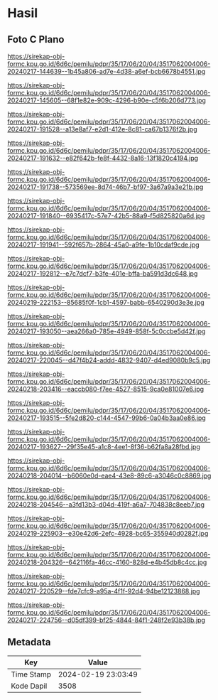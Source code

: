 # Hasil

## Foto C Plano

https://sirekap-obj-formc.kpu.go.id/6d6c/pemilu/pdpr/35/17/06/20/04/3517062004006-20240217-144639--1b45a806-ad7e-4d38-a6ef-bcb6678b4551.jpg

https://sirekap-obj-formc.kpu.go.id/6d6c/pemilu/pdpr/35/17/06/20/04/3517062004006-20240217-145605--68f1e82e-909c-4296-b90e-c5f6b206d773.jpg

https://sirekap-obj-formc.kpu.go.id/6d6c/pemilu/pdpr/35/17/06/20/04/3517062004006-20240217-191528--a13e8af7-e2d1-412e-8c81-ca67b1376f2b.jpg

https://sirekap-obj-formc.kpu.go.id/6d6c/pemilu/pdpr/35/17/06/20/04/3517062004006-20240217-191632--e82f642b-fe8f-4432-8a16-13f1820c4194.jpg

https://sirekap-obj-formc.kpu.go.id/6d6c/pemilu/pdpr/35/17/06/20/04/3517062004006-20240217-191738--573569ee-8d74-46b7-bf97-3a67a9a3e21b.jpg

https://sirekap-obj-formc.kpu.go.id/6d6c/pemilu/pdpr/35/17/06/20/04/3517062004006-20240217-191840--6935417c-57e7-42b5-88a9-f5d825820a6d.jpg

https://sirekap-obj-formc.kpu.go.id/6d6c/pemilu/pdpr/35/17/06/20/04/3517062004006-20240217-191941--592f657b-2864-45a0-a9fe-1b10cdaf9cde.jpg

https://sirekap-obj-formc.kpu.go.id/6d6c/pemilu/pdpr/35/17/06/20/04/3517062004006-20240217-192812--e7c7dcf7-b3fe-401e-bffa-ba591d3dc648.jpg

https://sirekap-obj-formc.kpu.go.id/6d6c/pemilu/pdpr/35/17/06/20/04/3517062004006-20240219-222153--85685f0f-1cb1-4597-babb-6540290d3e3e.jpg

https://sirekap-obj-formc.kpu.go.id/6d6c/pemilu/pdpr/35/17/06/20/04/3517062004006-20240217-193050--aea266a0-785e-4949-858f-5c0ccbe5d42f.jpg

https://sirekap-obj-formc.kpu.go.id/6d6c/pemilu/pdpr/35/17/06/20/04/3517062004006-20240217-220045--d47f4b24-addd-4832-9407-d4ed9080b9c5.jpg

https://sirekap-obj-formc.kpu.go.id/6d6c/pemilu/pdpr/35/17/06/20/04/3517062004006-20240218-203416--eaccb080-f7ee-4527-8515-9ca0e81007e6.jpg

https://sirekap-obj-formc.kpu.go.id/6d6c/pemilu/pdpr/35/17/06/20/04/3517062004006-20240217-193515--5fe2d820-c144-4547-99b6-0a04b3aa0e86.jpg

https://sirekap-obj-formc.kpu.go.id/6d6c/pemilu/pdpr/35/17/06/20/04/3517062004006-20240217-193627--29f35e45-a1c8-4ee1-8f36-b62fa8a28fbd.jpg

https://sirekap-obj-formc.kpu.go.id/6d6c/pemilu/pdpr/35/17/06/20/04/3517062004006-20240218-204014--b6060e0d-eae4-43e8-89c6-a3046c0c8869.jpg

https://sirekap-obj-formc.kpu.go.id/6d6c/pemilu/pdpr/35/17/06/20/04/3517062004006-20240218-204546--a3fd13b3-d04d-419f-a6a7-704838c8eeb7.jpg

https://sirekap-obj-formc.kpu.go.id/6d6c/pemilu/pdpr/35/17/06/20/04/3517062004006-20240219-225903--e30e42d6-2efc-4928-bc65-355940d0282f.jpg

https://sirekap-obj-formc.kpu.go.id/6d6c/pemilu/pdpr/35/17/06/20/04/3517062004006-20240218-204326--642116fa-46cc-4160-828d-e4b45db8c4cc.jpg

https://sirekap-obj-formc.kpu.go.id/6d6c/pemilu/pdpr/35/17/06/20/04/3517062004006-20240217-220529--fde7cfc9-a95a-4f1f-92d4-94be12123868.jpg

https://sirekap-obj-formc.kpu.go.id/6d6c/pemilu/pdpr/35/17/06/20/04/3517062004006-20240217-224756--d05df399-bf25-4844-84f1-248f2e93b38b.jpg


## Metadata

| Key        | Value               |
| ---------- | ------------------- |
| Time Stamp | 2024-02-19 23:03:49 |
| Kode Dapil | 3508                |



